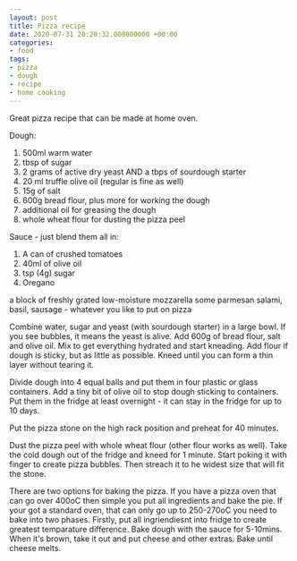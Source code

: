 ```yaml
---
layout: post
title: Pizza recipe
date: 2020-07-31 20:20:32.000000000 +00:00
categories:
- food
tags:
- pizza
- dough
- recipe
- home cooking
---
```


Great pizza recipe that can be made at home oven.

Dough:
1. 500ml warm water
1. tbsp of sugar
1. 2 grams of active dry yeast AND a tbps of sourdough starter
1. 20 ml truffle olive oil (regular is fine as well)
1. 15g of salt
1. 600g bread flour, plus more for working the dough
1. additional oil for greasing the dough
1. whole wheat flour for dusting the pizza peel

Sauce - just blend them all in:
1. A can of crushed tomatoes
1. 40ml of olive oil
1. tsp (4g) sugar
1. Oregano 

a block of freshly grated low-moisture mozzarella
some parmesan
salami, basil, sausage - whatever you like to put on pizza


Combine water, sugar and yeast (with sourdough starter) in a large bowl. If you see bubbles, it means the yeast is alive. Add 600g of bread flour, salt and olive oil. Mix to get everything hydrated and start kneading. Add flour if dough is sticky, but as little as possible. Kneed until you can form a thin layer without tearing it.

Divide dough into 4 equal balls and put them in four plastic or glass containers. Add a tiny bit of olive oil to stop dough sticking to containers.
Put them in the fridge at least overnight - it can stay in the fridge for up to 10 days.

Put the pizza stone on the high rack position and preheat for 40 minutes.

Dust the pizza peel with whole wheat flour (other flour works as well). Take the cold dough out of the fridge and kneed for 1 minute. Start poking it with finger to create pizza bubbles. Then streach it to he widest size that will fit the stone.

There are two options for baking the pizza. If you have a pizza oven that can go over 400oC then simple you put all ingredients and bake the pie.
If your got a standard oven, that can only go up to 250-270oC you need to bake into two phases. Firstly, put all ingriendiesnt into fridge to create greatest temparature difference. Bake dough with the sauce for 5-10mins. When it's brown, take it out and put cheese and other extras. Bake until cheese melts.

